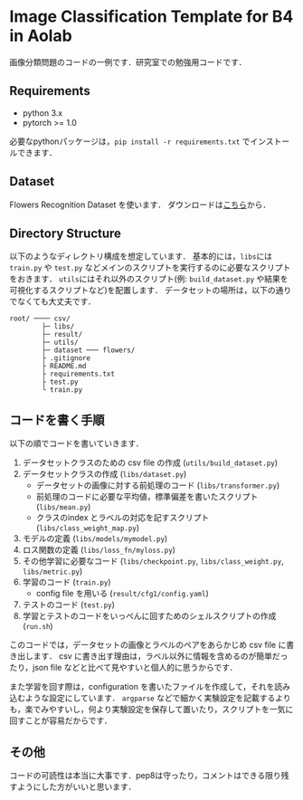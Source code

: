 # Image Classification Template for B4 in Aolab
画像分類問題のコードの一例です．研究室での勉強用コードです．

## Requirements
* python 3.x
* pytorch >= 1.0

必要なpythonパッケージは，`pip install -r requirements.txt` でインストールできます．

## Dataset
Flowers Recognition Dataset を使います．
ダウンロードは[こちら](https://www.kaggle.com/alxmamaev/flowers-recognition/download)から．

## Directory Structure
以下のようなディレクトリ構成を想定しています．
基本的には，`libs`には `train.py` や `test.py` などメインのスクリプトを実行するのに必要なスクリプトをおきます．
`utils`にはそれ以外のスクリプト(例: `build_dataset.py` や結果を可視化するスクリプトなど)を配置します．
データセットの場所は，以下の通りでなくても大丈夫です．
```
root/ ──── csv/
        ├─ libs/
        ├─ result/
        ├─ utils/
        ├─ dataset ─── flowers/
        ├ .gitignore
        ├ README.md
        ├ requirements.txt
        ├ test.py
        └ train.py
```

## コードを書く手順
以下の順でコードを書いていきます．

1. データセットクラスのための csv file の作成 (`utils/build_dataset.py`)
2. データセットクラスの作成 (`libs/dataset.py`)
    - データセットの画像に対する前処理のコード (`libs/transformer.py`)
    - 前処理のコードに必要な平均値，標準偏差を書いたスクリプト (`libs/mean.py`)
    - クラスのindex とラベルの対応を記すスクリプト (`libs/class_weight_map.py`)
3. モデルの定義 (`libs/models/mymodel.py`)
4. ロス関数の定義 (`libs/loss_fn/myloss.py`)
5. その他学習に必要なコード (`libs/checkpoint.py`, `libs/class_weight.py`, `libs/metric.py`)
6. 学習のコード (`train.py`)
    - config file を用いる (`result/cfg1/config.yaml`)
7. テストのコード (`test.py`)
8. 学習とテストのコードをいっぺんに回すためのシェルスクリプトの作成 (`run.sh`)

このコードでは，データセットの画像とラベルのペアをあらかじめ csv file に書き出します．
csv に書き出す理由は，ラベル以外に情報を含めるのが簡単だったり，json file などと比べて見やすいと個人的に思うからです．

また学習を回す際は，configuration を書いたファイルを作成して，それを読み込むような設定にしています．
`argparse` などで細かく実験設定を記載するよりも，楽でみやすいし，何より実験設定を保存して置いたり，スクリプトを一気に回すことが容易だからです．

## その他
コードの可読性は本当に大事です．pep8は守ったり，コメントはできる限り残すようにした方がいいと思います．
